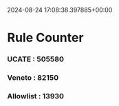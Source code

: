 2024-08-24 17:08:38.397885+00:00
# Rule Counter 
 ### UCATE : 505580

 ### Veneto : 82150

 ### Allowlist : 13930